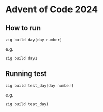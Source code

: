 # Advent of Code 2024

## How to run

```shell
zig build day[day number]
```

e.g.

```shell
zig build day1
```

## Running test

```shell
zig build test_day[day number]
```

e.g.

```shell
zig build test_day1
```
